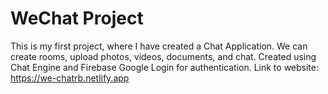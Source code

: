 # WeChat Project

This is my first project, where I have created a Chat Application. We can create rooms, upload photos, videos, documents, and chat. 
Created using Chat Engine and Firebase Google Login for authentication. Link to website: https://we-chatrb.netlify.app
